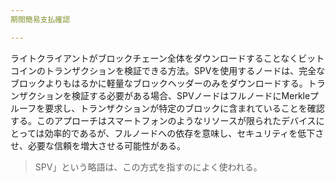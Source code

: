 ```yaml
---
期間簡易支払確認

---
```

ライトクライアントがブロックチェーン全体をダウンロードすることなくビットコインのトランザクションを検証できる方法。SPVを使用するノードは、完全なブロックよりもはるかに軽量なブロックヘッダーのみをダウンロードする。トランザクションを検証する必要がある場合、SPVノードはフルノードにMerkleプルーフを要求し、トランザクションが特定のブロックに含まれていることを確認する。このアプローチはスマートフォンのようなリソースが限られたデバイスにとっては効率的であるが、フルノードへの依存を意味し、セキュリティを低下させ、必要な信頼を増大させる可能性がある。

> SPV」という略語は、この方式を指すのによく使われる。